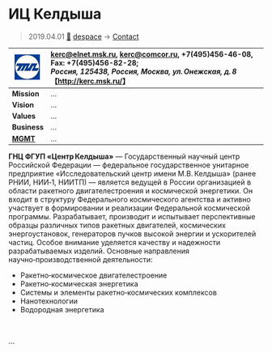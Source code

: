 # ИЦ Келдыша
> 2019.04.01 [🚀](../index/index.md) [despace](index.md) → [Contact](contact.md)

|[![](f/con/i/ic_keldysh_logo1_thumb.jpg)](f/con/i/ic_keldysh_logo1.png)|<kerc@elnet.msk.ru>, <kerc@comcor.ru>, +7(495)456-46-08, Fax: +7(495)456-82-28;<br> *Россия, 125438, Россия, Москва, ул. Онежская, д. 8*<br> 【<http://kerc.msk.ru/>】|
|:--|:--|
|**Mission**|…|
|**Vision**|…|
|**Values**|…|
|**Business**|…|
|**[MGMT](mgmt.md)**|…|

**ГНЦ ФГУП «Центр Келдыша»** — Государственный научный центр Российской Федерации — федеральное государственное унитарное предприятие «Исследовательский центр имени М.В. Келдыша» (ранее РНИИ, НИИ‑1, НИИТП) — является ведущей в России организацией в области ракетного двигателестроения и космической энергетики. Он входит в структуру Федерального космического агентства и активно участвует в формировании и реализации Федеральной космической программы. Разрабатывает, производит и испытывает перспективные образцы различных типов ракетных двигателей, космических энергоустановок, генераторов пучков высокой энергии и ускорителей частиц. Особое внимание уделяется качеству и надежности разрабатываемых изделий. Основные направления научно‑производственной деятельности:

   - Ракетно‑космическое двигателестроение
   - Ракетно‑космическая энергетика
   - Системы и элементы ракетно‑космических комплексов
   - Нанотехнологии
   - Водородная энергетика


<p style="page-break-after:always"> </p>

…
